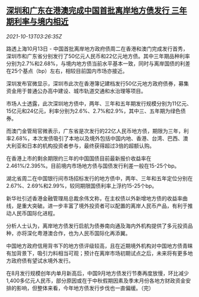 <!--1634095863000-->
[深圳和广东在港澳完成中国首批离岸地方债发行 三年期利率与境内相近](https://cn.reuters.com/article/guangdong-shenzhen-offshore-bonds-1013-w-idCNKBS2H306A)
------

<div><i>2021-10-13T03:26:35Z</i></div><p>路透上海10月13日 - 中国首批离岸地方政府债周二在香港和澳门完成发行首秀，深圳市和广东省分别发行了50亿元人民币和22亿元地方债。其中三年期品种利率分别为2.7%和2.68%，与境内地方债当前水平基本一致，同时与离岸国债的利差在25个基点（bp）左右，相较目前国内市场亦接近。</p><p>深圳发布官微显示，深圳市此次在香港簿记建档发行50亿元地方政府债券，募集资金用于普通公办高中建设、城市轨道交通和水治理等项目。</p><p>市场人士透露，此次深圳地方债中，两年、三年和五年期发行规模分别为11亿元、15亿元和24亿元，利率分别为2.6%、2.7%和2.9%，其中三、五年期为绿色债券。</p><p>而澳门金管局官微表示，广东省是次发行的22亿人民币地方债，期限为三年，利率2.68%，本次发债吸引了本地以及境外包括中国内地、香港、台湾、巴西、澳大利亚和日本的机构投资者参与，最终获得超过3倍的超额认购。</p><p>在香港上市的剩余期限约三年的中国国债目前最新报价收益率在2.461%/2.395%。目前境内市场地方债与国债发行利差一般在15-25个bp。</p><p>湖北省周二在中国银行间市场招标发行的地方债中，两年、三年和五年定位分别在2.67%、2.69%和2.99%，较同期限国债利率上浮约15-25个bp。</p><p>新华社引述香港金融管理局总裁余伟文称，在主权债以外新增地方债的收益率曲线，是重大突破。进一步丰富了境外投资者可以配置的离岸人民币产品，有利于推动人民币国际化进程。</p><p>分析人士认为，离岸地方债发行启航为债券南向通及海内外机构提供了多元投资品种，亦将深化粤港澳合作，也为人民币国际化再添翼。</p><p>中国地方政府信用背书下的地方债评级较高，且在近期境外机构对中国地方债青睐有加背景下，吸引力料相当可观；预计在离岸市场初期试点之后，未来将有更多地方政府债有望试水境外发行。</p><p>在8月发行规模创年内单月新高后，中国9月地方债发行节奏再度放慢，环比减少1,400多亿元人民币，部分原因或在于中秋假期因素及季末月份各地方财政资金安排的影响，但整体来看，今年地方债发行步伐也一直偏缓。（完）</p>
